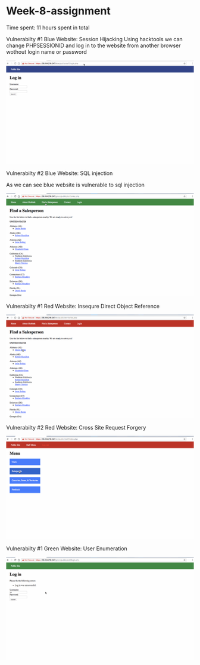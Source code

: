 # Week-8-assignment
Time spent: 11 hours spent in total




Vulnerabilty #1 Blue Website: Session Hijacking
Using hacktools we can change PHPSESSIONID and log in to the website from another browser wothout login name or password

<img src='vul1.gif' title='vul1' width='' alt='' />

Vulnerabilty #2 Blue Website: SQL injection

As we can see blue website is vulnerable to sql injection

<img src='vul2.gif' title='vul2' width='' alt='' />

Vulnerabilty #1 Red Website:  Insequre Direct Object Reference

<img src='vul3.gif' title='vul3' width='' alt='' />

Vulnerabilty #2 Red Website:  Cross Site Request Forgery

<img src='v4.gif' title='v4' width='' alt='' />

Vulnerabilty #1 Green Website:  User Enumeration

<img src='vul5.gif' title='vul5' width='' alt='' />
